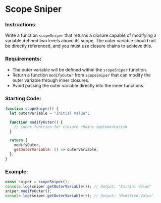 # Scope Sniper

### Instructions:

Write a function `scopeSniper` that returns a closure capable of modifying a variable defined two levels above its scope. The outer variable should not be directly referenced, and you must use closure chains to achieve this.

### Requirements:

- The outer variable will be defined within the `scopeSniper` function.
- Return a function `modifyOuter` from `scopeSniper` that can modify the outer variable through inner closures.
- Avoid passing the outer variable directly into the inner functions.

### Starting Code:

```js
function scopeSniper() {
  let outerVariable = "Initial Value";

  function modifyOuter() {
    // inner function for closure chains implementation
  }

  return {
    modifyOuter,
    getOuterVariable: () => outerVariable,
  };
}
```

### Example:

```js
const sniper = scopeSniper();
console.log(sniper.getOuterVariable()); // Output: "Initial Value"
sniper.modifyOuter();
console.log(sniper.getOuterVariable()); // Output: "Modified Value"
```
